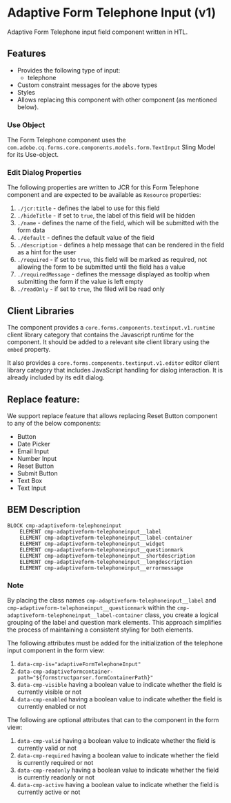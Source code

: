 <!--
Copyright 2022 Adobe

Licensed under the Apache License, Version 2.0 (the "License");
you may not use this file except in compliance with the License.
You may obtain a copy of the License at

    http://www.apache.org/licenses/LICENSE-2.0

Unless required by applicable law or agreed to in writing, software
distributed under the License is distributed on an "AS IS" BASIS,
WITHOUT WARRANTIES OR CONDITIONS OF ANY KIND, either express or implied.
See the License for the specific language governing permissions and
limitations under the License.
-->
Adaptive Form Telephone Input (v1)
====
Adaptive Form Telephone input field component written in HTL.

## Features

* Provides the following type of input:
  * telephone
* Custom constraint messages for the above types
* Styles
* Allows replacing this component with other component (as mentioned below).

### Use Object
The Form Telephone component uses the `com.adobe.cq.forms.core.components.models.form.TextInput` Sling Model for its Use-object.

### Edit Dialog Properties
The following properties are written to JCR for this Form Telephone component and are expected to be available as `Resource` properties:

1. `./jcr:title` - defines the label to use for this field
2. `./hideTitle` - if set to `true`, the label of this field will be hidden
3. `./name` - defines the name of the field, which will be submitted with the form data
4. `./default` - defines the default value of the field
5. `./description` - defines a help message that can be rendered in the field as a hint for the user
6. `./required` - if set to `true`, this field will be marked as required, not allowing the form to be submitted until the field has a value
7. `./requiredMessage` - defines the message displayed as tooltip when submitting the form if the value is left empty
8. `./readOnly` - if set to `true`, the filed will be read only

## Client Libraries
The component provides a `core.forms.components.textinput.v1.runtime` client library category that contains the Javascript runtime for the component. 
It should be added to a relevant site client library using the `embed` property.

It also provides a `core.forms.components.textinput.v1.editor` editor client library category that includes
JavaScript handling for dialog interaction. It is already included by its edit dialog.

## Replace feature:
We support replace feature that allows replacing Reset Button component to any of the below components:

* Button
* Date Picker
* Email Input
* Number Input
* Reset Button
* Submit Button
* Text Box
* Text Input

## BEM Description
```
BLOCK cmp-adaptiveform-telephoneinput
    ELEMENT cmp-adaptiveform-telephoneinput__label
    ELEMENT cmp-adaptiveform-telephoneinput__label-container
    ELEMENT cmp-adaptiveform-telephoneinput__widget
    ELEMENT cmp-adaptiveform-telephoneinput__questionmark
    ELEMENT cmp-adaptiveform-telephoneinput__shortdescription
    ELEMENT cmp-adaptiveform-telephoneinput__longdescription
    ELEMENT cmp-adaptiveform-telephoneinput__errormessage
```

### Note
By placing the class names `cmp-adaptiveform-telephoneinput__label` and `cmp-adaptiveform-telephoneinput__questionmark` within the `cmp-adaptiveform-telephoneinput__label-container` class, you create a logical grouping of the label and question mark elements. This approach simplifies the process of maintaining a consistent styling for both elements.

The following attributes must be added for the initialization of the telephone input component in the form view:
1. `data-cmp-is="adaptiveFormTelephoneInput"`
2. `data-cmp-adaptiveformcontainer-path="${formstructparser.formContainerPath}"`
3. `data-cmp-visible` having a boolean value to indicate whether the field is currently visible or not
4. `data-cmp-enabled` having a boolean value to indicate whether the field is currently enabled or not

The following are optional attributes that can to the component in the form view:
1. `data-cmp-valid` having a boolean value to indicate whether the field is currently valid or not
2. `data-cmp-required` having a boolean value to indicate whether the field is currently required or not
3. `data-cmp-readonly` having a boolean value to indicate whether the field is currently readonly or not
4. `data-cmp-active` having a boolean value to indicate whether the field is currently active or not